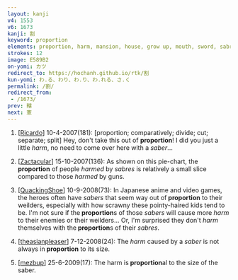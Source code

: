 ```yaml
---
layout: kanji
v4: 1553
v6: 1673
kanji: 割
keyword: proportion
elements: proportion, harm, mansion, house, grow up, mouth, sword, sabre, saber
strokes: 12
image: E589B2
on-yomi: カツ
redirect_to: https://hochanh.github.io/rtk/割
kun-yomi: わ.る、わり、わ.り、わ.れる、さ.く
permalink: /割/
redirect_from:
 - /1673/
prev: 轄
next: 憲
---
```


1) [<a href="http://kanji.koohii.com/profile/Ricardo">Ricardo</a>] 10-4-2007(181): [proportion; comparatively; divide; cut; separate; split] Hey, don&#039;t take this out of <strong>proportion</strong>! I did you just a little <em>harm</em>, no need to come over here with a <em>saber</em>...

2) [<a href="http://kanji.koohii.com/profile/Zactacular">Zactacular</a>] 15-10-2007(136): As shown on this pie-chart, the<strong> proportion</strong> of people <em>harmed</em> by <em>sabres</em> is relatively a small slice compared to those <em>harmed</em> by guns.

3) [<a href="http://kanji.koohii.com/profile/QuackingShoe">QuackingShoe</a>] 10-9-2008(73): In Japanese anime and video games, the heroes often have <em>sabers</em> that seem way out of<strong> proportion</strong> to their weilders, especially with how scrawny these pointy-haired kids tend to be. I&#039;m not sure if the<strong> proportion</strong>s of those <em>sabers</em> will cause more <em>harm</em> to their enemies or their weilders... Or, I&#039;m surprised they don&#039;t <em>harm</em> themselves with the<strong> proportion</strong>s of their <em>sabres</em>.

4) [<a href="http://kanji.koohii.com/profile/theasianpleaser">theasianpleaser</a>] 7-12-2008(24): The <em>harm</em> caused by a <em>saber</em> is not always in<strong> proportion</strong> to its size.

5) [<a href="http://kanji.koohii.com/profile/mezbup">mezbup</a>] 25-6-2009(17): The harm is<strong> proportion</strong>al to the size of the saber.

